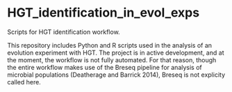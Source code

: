 # HGT_identification_in_evol_exps
Scripts for HGT identification workflow.

This repository includes Python and R scripts used in the analysis of an evolution experiment with HGT. The project is in active development, and at the moment, the workflow is not fully automated. For that reason, though the entire workflow makes use of the Breseq pipeline for analysis of microbial populations (Deatherage and Barrick 2014), Breseq is not explicity called here. 
